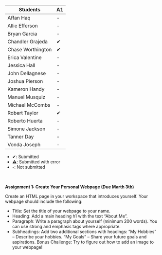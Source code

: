 | Students             | A1   |
| -------------------- | ---- |
| Affan Haq            | -    |
| Allie Efferson       | -    |
| Bryan Garcia         | -    |
| Chandler Grajeda     | ✔    |
| Chase Worthington    | ✔    |
| Erica Valentine      | -    |
| Jessica Hall         | -    |
| John Dellagnese      | -    |
| Joshua Pierson       | -    |
| Kameron Handy        | -    |
| Manuel Musquiz       | -    |
| Michael McCombs      | -    |
| Robert Taylor        | ✔    |
| Roberto Huerta       | -    |
| Simone Jackson       | -    |
| Tanner Day           | -    |
| Vonda Joseph         | -    |

- ✔: Submitted
- ⚠️: Submitted with error
- -: Not submitted

<br><br>
<strong>Assignment 1: Create Your Personal Webpage (Due Marth 3th)</strong>

Create an HTML page in your workspace that introduces yourself. Your webpage should include the following:
- Title: Set the title of your webpage to your name.
- Heading: Add a main heading h1 with the text “About Me”.
- Paragraph: Write a paragraph  about yourself (minimum 200 words). You can use strong and emphasis tags where appropriate.
- Subheadings: Add two additional sections with headings:
“My Hobbies” – Describe your hobbies.
“My Goals” – Share your future goals and aspirations.
Bonus Challenge: Try to figure out how to add an image to your webpage!